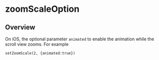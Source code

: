 # zoomScaleOption

<ProxySummary/>

## Overview

On iOS, the optional parameter `animated` to enable the animation while the scroll view
zooms. For example

    setZoomScale(2, {animated:true})

<ApiDocs/>
